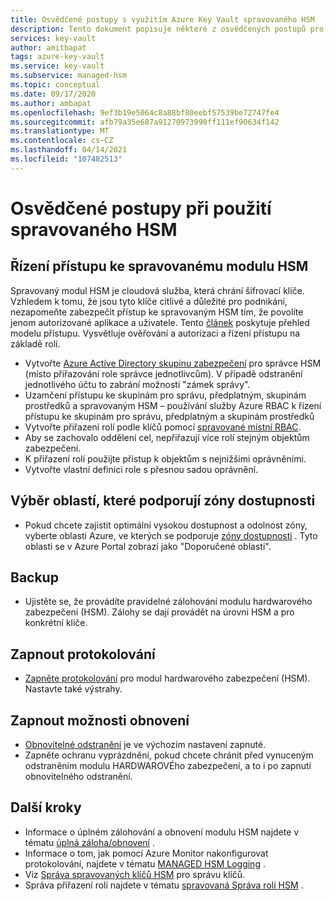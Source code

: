 ```yaml
---
title: Osvědčené postupy s využitím Azure Key Vault spravovaného HSM
description: Tento dokument popisuje některé z osvědčených postupů pro použití Key Vault
services: key-vault
author: amitbapat
tags: azure-key-vault
ms.service: key-vault
ms.subservice: managed-hsm
ms.topic: conceptual
ms.date: 09/17/2020
ms.author: ambapat
ms.openlocfilehash: 9ef3b19e5064c8a88bf80eebf57539be72747fe4
ms.sourcegitcommit: afb79a35e687a91270973990ff111ef90634f142
ms.translationtype: MT
ms.contentlocale: cs-CZ
ms.lasthandoff: 04/14/2021
ms.locfileid: "107482513"
---
```

# <a name="best-practices-when-using-managed-hsm"></a>Osvědčené postupy při použití spravovaného HSM

## <a name="control-access-to-your-managed-hsm"></a>Řízení přístupu ke spravovanému modulu HSM

Spravovaný modul HSM je cloudová služba, která chrání šifrovací klíče. Vzhledem k tomu, že jsou tyto klíče citlivé a důležité pro podnikání, nezapomeňte zabezpečit přístup ke spravovaným HSM tím, že povolíte jenom autorizované aplikace a uživatele. Tento [článek](access-control.md) poskytuje přehled modelu přístupu. Vysvětluje ověřování a autorizaci a řízení přístupu na základě rolí.
- Vytvořte [Azure Active Directory skupinu zabezpečení](../../active-directory/fundamentals/active-directory-manage-groups.md) pro správce HSM (místo přiřazování role správce jednotlivcům). V případě odstranění jednotlivého účtu to zabrání možnosti "zámek správy".
- Uzamčení přístupu ke skupinám pro správu, předplatným, skupinám prostředků a spravovaným HSM – používání služby Azure RBAC k řízení přístupu ke skupinám pro správu, předplatným a skupinám prostředků
- Vytvořte přiřazení rolí podle klíčů pomocí [spravované místní RBAC](access-control.md#data-plane-and-managed-hsm-local-rbac).
- Aby se zachovalo oddělení cel, nepřiřazují více rolí stejným objektům zabezpečení. 
- K přiřazení rolí použijte přístup k objektům s nejnižšími oprávněními.
- Vytvořte vlastní definici role s přesnou sadou oprávnění.

## <a name="choose-regions-that-support-availability-zones"></a>Výběr oblastí, které podporují zóny dostupnosti

- Pokud chcete zajistit optimální vysokou dostupnost a odolnost zóny, vyberte oblasti Azure, ve kterých se podporuje [zóny dostupnosti](../../availability-zones/az-overview.md) . Tyto oblasti se v Azure Portal zobrazí jako "Doporučené oblasti".

## <a name="backup"></a>Backup

- Ujistěte se, že provádíte pravidelné zálohování modulu hardwarového zabezpečení (HSM). Zálohy se dají provádět na úrovni HSM a pro konkrétní klíče. 

## <a name="turn-on-logging"></a>Zapnout protokolování

- [Zapněte protokolování](logging.md) pro modul hardwarového zabezpečení (HSM). Nastavte také výstrahy.

## <a name="turn-on-recovery-options"></a>Zapnout možnosti obnovení

- [Obnovitelné odstranění](../general/soft-delete-overview.md) je ve výchozím nastavení zapnuté.
- Zapněte ochranu vyprázdnění, pokud chcete chránit před vynuceným odstraněním modulu HARDWAROVÉho zabezpečení, a to i po zapnutí obnovitelného odstranění.

## <a name="next-steps"></a>Další kroky

- Informace o úplném zálohování a obnovení modulu HSM najdete v tématu [úplná záloha/obnovení](backup-restore.md) .
- Informace o tom, jak pomocí Azure Monitor nakonfigurovat protokolování, najdete v tématu [MANAGED HSM Logging](logging.md) .
- Viz [Správa spravovaných klíčů HSM](key-management.md) pro správu klíčů.
- Správa přiřazení rolí najdete v tématu [spravovaná Správa rolí HSM](role-management.md) .

